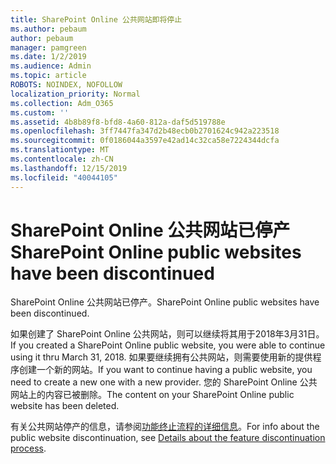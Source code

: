 ```yaml
---
title: SharePoint Online 公共网站即将停止
ms.author: pebaum
author: pebaum
manager: pamgreen
ms.date: 1/2/2019
ms.audience: Admin
ms.topic: article
ROBOTS: NOINDEX, NOFOLLOW
localization_priority: Normal
ms.collection: Adm_O365
ms.custom: ''
ms.assetid: 4b8b89f8-bfd8-4a60-812a-daf5d519788e
ms.openlocfilehash: 3ff7447fa347d2b48ecb0b2701624c942a223518
ms.sourcegitcommit: 0f0186044a3597e42ad14c32ca58e7224344dcfa
ms.translationtype: MT
ms.contentlocale: zh-CN
ms.lasthandoff: 12/15/2019
ms.locfileid: "40044105"
---
```

# <a name="sharepoint-online-public-websites-have-been-discontinued"></a><span data-ttu-id="e836b-102">SharePoint Online 公共网站已停产</span><span class="sxs-lookup"><span data-stu-id="e836b-102">SharePoint Online public websites have been discontinued</span></span>

<span data-ttu-id="e836b-103">SharePoint Online 公共网站已停产。</span><span class="sxs-lookup"><span data-stu-id="e836b-103">SharePoint Online public websites have been discontinued.</span></span>

<span data-ttu-id="e836b-104">如果创建了 SharePoint Online 公共网站，则可以继续将其用于2018年3月31日。</span><span class="sxs-lookup"><span data-stu-id="e836b-104">If you created a SharePoint Online public website, you were able to continue using it thru March 31, 2018.</span></span> <span data-ttu-id="e836b-105">如果要继续拥有公共网站，则需要使用新的提供程序创建一个新的网站。</span><span class="sxs-lookup"><span data-stu-id="e836b-105">If you want to continue having a public website, you need to create a new one with a new provider.</span></span> <span data-ttu-id="e836b-106">您的 SharePoint Online 公共网站上的内容已被删除。</span><span class="sxs-lookup"><span data-stu-id="e836b-106">The content on your SharePoint Online public website has been deleted.</span></span>

<span data-ttu-id="e836b-107">有关公共网站停产的信息，请参阅[功能终止流程的详细信息](https://go.microsoft.com/fwlink/?linkid=866980)。</span><span class="sxs-lookup"><span data-stu-id="e836b-107">For info about the public website discontinuation, see [Details about the feature discontinuation process](https://go.microsoft.com/fwlink/?linkid=866980).</span></span>

